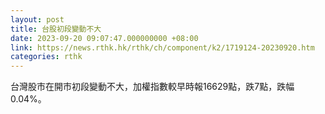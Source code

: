 ```yaml
---
layout: post
title: 台股初段變動不大
date: 2023-09-20 09:07:47.000000000 +08:00
link: https://news.rthk.hk/rthk/ch/component/k2/1719124-20230920.htm
categories: rthk
---
```


台灣股市在開市初段變動不大，加權指數較早時報16629點，跌7點，跌幅0.04%。
